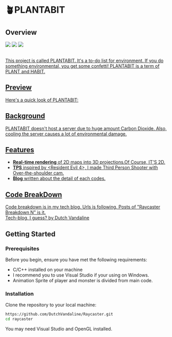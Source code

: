 # 🪴PLANTABIT

## Overview
<img src="https://img.shields.io/badge/Dart-0175C2?style=for-the-badge&logo=Dart&logoColor=white"> <img src="https://img.shields.io/badge/Flutter-02569B?style=for-the-badge&logo=Flutter&logoColor=white"> <a href="https://apps.apple.com/us/app/plantabit/id1600635708"><img src="https://img.shields.io/badge/App Store-0D96F6?style=for-the-badge&logo=App Store&logoColor=white"> <br/><br/>

This project is called PLANTABIT. It's a to-do list for environment. If you do something environmental, you get some confetti!
PLANTABIT is a term of PLANT and HABIT.

## Preview
Here's a quick look of PLANTABIT:


## Background
PLANTABIT doesn't host a server due to huge amount Carbon Dioxide. Also, cooling the server causes a lot of environmental damage.

## Features

- **Real-time rendering** of 2D maps into 3D projections.Of Course, IT'S 2D.
- **TPS** inspired by <Resident Evil 4>, I made Third Person Shooter with Over-the-shoulder cam.
- **Blog** written about the detail of each codes.


## Code BreakDown
Code breakdown is in my tech blog. Urls is following. Posts of "Raycaster Breakdown N" is it.<br>
[Tech-blog, I guess? by Dutch Vandaline](https://dutchvandaline.github.io/)

## Getting Started

### Prerequisites

Before you begin, ensure you have met the following requirements:

- C/C++ installed on your machine
- I recommend you to use Visual Studio if your using on Windows.
- Animation Sprite of player and monster is divided from main code.


### Installation

Clone the repository to your local machine:

```bash
https://github.com/DutchVandaline/Raycaster.git
cd raycaster
```
You may need Visual Studio and OpenGL installed.




